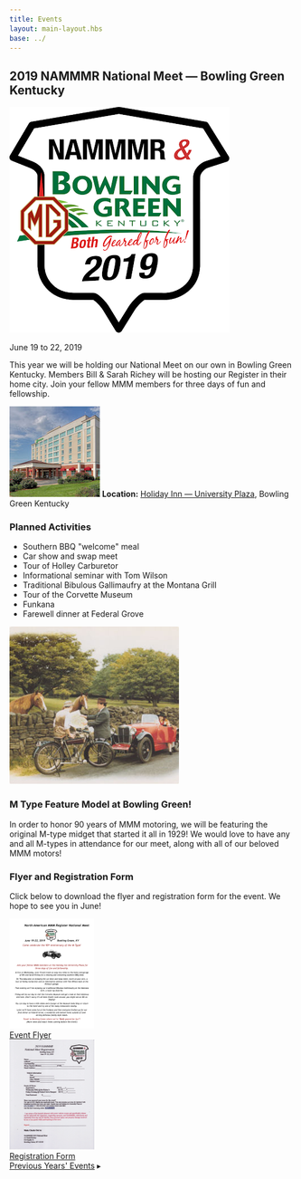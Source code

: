 ```yaml
---
title: Events
layout: main-layout.hbs
base: ../
---
```

<div id="events" class="content-padding content-background">
    <section class="event">
        <h2 class="divider green-heading">2019 NAMMMR National Meet 
            &mdash; Bowling Green Kentucky</h2>
        <div class="details">
            <img class="logo" src="img/2019-bowling-green-logo.png"
                alt="2019: NAMMMR & Bowling Green Kentucky, Both Geared for Fun!">
            <p class="date">June 19 to 22, 2019</p>
            <p>This year we will be holding our National Meet on our own in
            Bowling Green Kentucky. Members Bill &amp; Sarah Richey will be hosting
            our Register in their home city. Join your fellow MMM members
            for three days of fun and fellowship.</p>
            <p>
            <img class="float-right" src="events/holiday-inn-bowling-green.jpg">
            <strong>Location:</strong> 
            <a href="https://www.ihg.com/holidayinn/hotels/us/en/bowling-green/bwgwt/hoteldetail">
                Holiday Inn &mdash; University Plaza</a>, 
            Bowling Green Kentucky
            </p>
        <div>
        <div class="details">
            <h3 class="green-heading">Planned Activities</h3>
            <ul>
                <li>Southern BBQ "welcome" meal</li>
                <li>Car show and swap meet</li>
                <li>Tour of Holley Carburetor</li>
                <li>Informational seminar with Tom Wilson</li>
                <li>Traditional Bibulous Gallimaufry at the Montana Grill</li>
                <li>Tour of the Corvette Museum</li>
                <li>Funkana</li>
                <li>Farewell dinner at Federal Grove</li>
            </ul>
        </div>
        <div class="details">
            <img class="feature" src="img/m-type-pastoral.jpg">
            <h3 class="green-heading">M Type Feature Model at Bowling Green!</h3>
            <p>In order to honor 90 years of MMM motoring, we will be featuring
            the original M-type midget that started it all in 1929! We would
            love to have any and all M-types in attendance for our meet, along
            with all of our beloved MMM motors!<p>
            <div class="details">
                <h3 class="green-heading">Flyer and Registration Form</h3>
                <p>Click below to download the flyer and registration form for the
                event. We hope to see you in June!</p>
                <a class="doc-thumb" href="events/2019-NAMMMR-bowling-green-flyer.pdf">
                    <img class="shadowed" src="events/2019-NAMMMR-bowling-green-flyer.png">
                    <div class="caption">Event Flyer</div>
                </a>
                <a class="doc-thumb" href="events/2019-NAMMMR-bowling-green-registration.pdf">
                    <img class="shadowed" src="events/2019-NAMMMR-bowling-green-registration.png">
                    <div class="caption">Registration Form</div>
                </a>
            </div>
        </div>
    </section>
    <div class="back-link">
        <a href="events-archive/">Previous Years' Events</a>
        <span class="arrow">&blacktriangleright;</span>
    </div>
</div>


